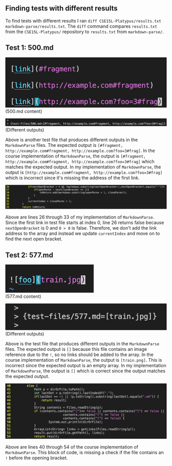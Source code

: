 ## Finding tests with different results

To find tests with different results I ran `diff CSE15L-Platypus/results.txt markdown-parse/results.txt`. The `diff` command compares `results.txt` from the `CSE15L-Platypus/` repository to `results.txt` from `markdown-parse/`.

## Test 1: 500.md

![Image](screenshots/lab-report-5/file-500.png) <br>
(500.md content)

![Image](screenshots/lab-report-5/diff-500.png)<br>
(Different outputs) <br>

Above is another test file that produces different outputs in the `MarkdownParse` files. The expected output is `[#fragment, http://example.com#fragment, http://example.com?foo=3#frag]`. In the course implementation of `MarkdownParse`, the output is `[#fragment, http://example.com#fragment, http://example.com?foo=3#frag]` which matches the expected output. In my implementation of `MarkdownParse`, the output is `[http://example.com#fragment, http://example.com?foo=3#frag]` which is incorrect since it's missing the address of the first link.

![Image](screenshots/lab-report-5/code-500.png) <br>

Above are lines 26 through 33 of my implementation of `MarkdownParse`. Since the first link in test file starts at index 0, line 26 returns false because `nextOpenBracket` is 0 and `0 > 0` is false. Therefore, we don't add the link address to the array and instead we update `currentIndex` and move on to find the next open bracket. 

## Test 2: 577.md

![Image](screenshots/lab-report-5/file-577.png) <br>
(577.md content)

![Imag](screenshots/lab-report-5/diff-577.png)<br>
(Different outputs) <br>

Above is the test file that produces different outputs in the `MarkdownParse` files. The expected output is `[]` because this file contains an image reference due to the `!`, so no links should be added to the array. In the course implementation of `MarkdownParse`, the output is `[train.png]`. This is incorrect since the expected output is an empty array. In my implementation of `MarkdownParse`, the output is `[]` which is correct since the output matches the expected output.

![Image](screenshots/lab-report-5/code-577.png) <br>

Above are lines 40 through 54 of the course implementation of `MarkdownParse`. This block of code, is missing a check if the file contains an `!` before the opening bracket.

